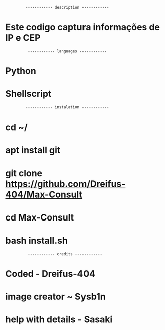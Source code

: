              ------------ description ------------

# Este codigo captura informações de IP e CEP

              ------------ languages ------------

# Python
# Shellscript

             ------------ instalation ------------

# cd ~/
# apt install git
# git clone https://github.com/Dreifus-404/Max-Consult
# cd Max-Consult
# bash install.sh

              ------------ credits ------------

# Coded - Dreifus-404
# image creator ~ Sysb1n
# help with details - Sasaki
